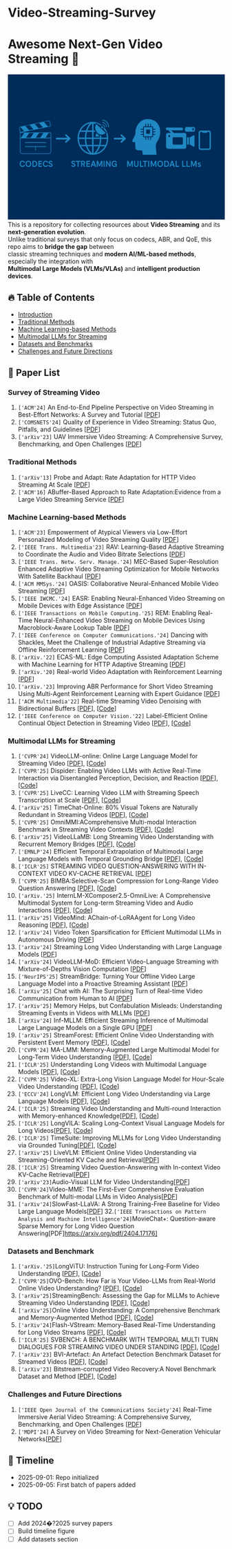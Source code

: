 # Video-Streaming-Survey

# Awesome Next-Gen Video Streaming :rocket:


![banner](docs/images/video_streaming_banner.png)
This is a repository for collecting resources about **Video Streaming** and its **next-generation evolution**.  
Unlike traditional surveys that only focus on codecs, ABR, and QoE, this repo aims to **bridge the gap** between  
classic streaming techniques and **modern AI/ML-based methods**, especially the integration with  
**Multimodal Large Models (VLMs/VLAs)** and **intelligent production devices**.


## :fire: Table of Contents
- [Introduction](#introduction)
- [Traditional Methods](#traditional-methods)
- [Machine Learning-based Methods](#machine-learning-based-methods)
- [Multimodal LLMs for Streaming](#Multimodal-LLMs-for-Streaming)
- [Datasets and Benchmarks](#datasets-and-benchmarks)
- [Challenges and Future Directions](#challenges-and-future-directions)

## :scroll: Paper List
### Survey of Streaming Video
 1. `['ACM'24]` An End-to-End Pipeline Perspective on Video Streaming in Best-Effort Networks: A Survey and Tutorial [[PDF](https://arxiv.org/pdf/2403.05192)]
 2. `['COMSNETS'24]` Quality of Experience in Video Streaming: Status Quo, Pitfalls, and Guidelines [[PDF](https://ieeexplore-ieee-org.sheffield.idm.oclc.org/stamp/stamp.jsp?tp=&arnumber=10427330)]
 3. `['arXiv'23]` UAV Immersive Video Streaming: A Comprehensive Survey, Benchmarking, and Open Challenges [[PDF](https://arxiv.org/pdf/2311.00082)]
 

### Traditional Methods
 1. `['arXiv'13]` Probe and Adapt: Rate Adaptation for HTTP Video Streaming At Scale [[PDF](https://arxiv.org/pdf/1305.0510)]
 2. `['ACM'16]` ABuffer-Based Approach to Rate Adaptation:Evidence from a Large Video Streaming Service [[PDF](https://dl.acm.org/doi/pdf/10.1145/2619239.2626296)] 

### Machine Learning-based Methods
 1. `['ACM'23]` Empowerment of Atypical Viewers via Low-Effort Personalized Modeling of Video Streaming Quality [[PDF](https://dl-acm-org.sheffield.idm.oclc.org/doi/pdf/10.1145%2F3629139)]
 2. `['IEEE Trans. Multimedia'23]` RAV: Learning-Based Adaptive Streaming to Coordinate the Audio and Video Bitrate Selections [[PDF](https://ieeexplore-ieee-org.sheffield.idm.oclc.org/stamp/stamp.jsp?tp=&arnumber=9854189&tag=1)]
 3. `['IEEE Trans. Netw. Serv. Manage.'24]` MEC-Based Super-Resolution Enhanced Adaptive Video Streaming Optimization for Mobile Networks With Satellite Backhaul [[PDF](https://ieeexplore-ieee-org.sheffield.idm.oclc.org/stamp/stamp.jsp?tp=&arnumber=10473143)]
 4. `['ACM MMSys.'24]` OASIS: Collaborative Neural-Enhanced Mobile Video Streaming [[PDF](https://dl-acm-org.sheffield.idm.oclc.org/doi/pdf/10.1145/3625468.3647610)]
 5. `['IEEE IWCMC.'24]` EASR: Enabling Neural-Enhanced Video Streaming on Mobile Devices with Edge Assistance [[PDF](https://ieeexplore-ieee-org.sheffield.idm.oclc.org/stamp/stamp.jsp?tp=&arnumber=10592463&tag=1)]
 6. `['IEEE Transactions on Mobile Computing.'25]` REM: Enabling Real-Time Neural-Enhanced Video Streaming on Mobile Devices Using Macroblock-Aware Lookup Table [[PDF](https://ieeexplore-ieee-org.sheffield.idm.oclc.org/stamp/stamp.jsp?tp=&arnumber=10750425)]
 7. `['IEEE Conference on Computer Communications.'24]` Dancing with Shackles, Meet the Challenge of Industrial Adaptive Streaming via Offline Reinforcement Learning [[PDF](https://ieeexplore.ieee.org/stamp/stamp.jsp?tp=&arnumber=10621126)]
 8. `['arXiv.'22]` ECAS-ML: Edge Computing Assisted Adaptation Scheme with Machine Learning for HTTP Adaptive Streaming [[PDF](https://arxiv.org/pdf/2201.04488)]
 9. `['arXiv.'20]` Real-world Video Adaptation with Reinforcement Learning [[PDF](https://export.arxiv.org/pdf/2008.12858v1)]
 10. `['arXiv.'23]` Improving ABR Performance for Short Video Streaming Using Multi-Agent Reinforcement Learning with Expert Guidance [[PDF](https://arxiv.org/pdf/2304.04637)]
 11. `['ACM Multimedia'22]` Real-time Streaming Video Denoising with Bidirectional Buffers [[PDF](https://arxiv.org/pdf/2207.06937)], [[Code](https://github.com/ChenyangQiQi/BSVD)]
 12. `['IEEE Conference on Computer Vision.'22]` Label-Efficient Online Continual Object Detection in Streaming Video [[PDF](https://arxiv.org/pdf/2206.00309)], [[Code](https://github.com/showlab/Efficient-CLS)]


### Multimodal LLMs for Streaming
1. `['CVPR'24]` VideoLLM-online: Online Large Language Model for Streaming Video [[PDF](https://openaccess.thecvf.com/content/CVPR2024/html/Chen_VideoLLM-online_Online_Video_Large_Language_Model_for_Streaming_Video_CVPR_2024_paper)], [[Code](https://showlab.github.io/videollm-online/)]
2. `['CVPR'25]` Dispider: Enabling Video LLMs with Active Real-Time Interaction via Disentangled Perception, Decision, and Reaction [[PDF](https://openaccess.thecvf.com/content/CVPR2025/papers/Qian_Dispider_Enabling_Video_LLMs_with_Active_Real-Time_Interaction_via_Disentangled_CVPR_2025_paper.pdf)], [[Code](https://github.com/Mark12Ding/Dispider)]
3. `['CVPR'25]` LiveCC: Learning Video LLM with Streaming Speech Transcription at Scale [[PDF](https://openaccess.thecvf.com/content/CVPR2025/papers/Qian_Dispider_Enabling_Video_LLMs_with_Active_Real-Time_Interaction_via_Disentangled_CVPR_2025_paper.pdf)], [[Code](https://showlab.github.io/livecc/)]
4. `['arXiv'25]` TimeChat-Online: 80% Visual Tokens are Naturally Redundant in Streaming Videos [[PDF](https://arxiv.org/pdf/2504.17343)], [[Code](https://github.com/yaolinli/TimeChat-Online)]
5. `['CVPR'25]` OmniMMI:AComprehensive Multi-modal Interaction Benchmark in Streaming Video Contexts [[PDF](https://openaccess.thecvf.com/content/CVPR2025/papers/Wang_OmniMMI_A_Comprehensive_Multi-modal_Interaction_Benchmark_in_Streaming_Video_Contexts_CVPR_2025_paper.pdf)], [[Code](https://omnimmi.github.io/)]
6. `['arXiv'25]` VideoLLaMB: Long Streaming Video Understanding with Recurrent Memory Bridges [[PDF](https://arxiv.org/pdf/2409.01071)], [[Code](https://github.com/bigai-nlco/VideoLLaMB)]
7. `['EMNLP'24]` Efficient Temporal Extrapolation of Multimodal Large Language Models with Temporal Grounding Bridge [[PDF](https://aclanthology.org/2024.emnlp-main.556.pdf)], [[Code](https://github.com/bigai-nlco/VideoTGB)]
8. `['ICLR'25]`  STREAMING VIDEO QUESTION-ANSWERING WITH IN-CONTEXT VIDEO KV-CACHE RETRIEVAL [[PDF](https://arxiv.org/pdf/2503.00540)]
9. `['CVPR'25]`   BIMBA:Selective-Scan Compression for Long-Range Video Question Answering [[PDF](https://openaccess.thecvf.com/content/CVPR2025/papers/Islam_BIMBA_Selective-Scan_Compression_for_Long-Range_Video_Question_Answering_CVPR_2025_paper.pdf)], [[Code](https://sites.google.com/view/bimba-mllm)]
10. `['arXiv.'25]` InternLM-XComposer2.5-OmniLive: A Comprehensive Multimodal System for Long-term Streaming Video and Audio Interactions [[PDF](https://arxiv.org/abs/2412.09596)], [[Code](https://github.com/InternLM/InternLM-XComposer/tree/main/InternLM-XComposer-2.5-OmniLive)]
11. `['arXiv'25]` VideoMind: AChain-of-LoRAAgent for Long Video Reasoning [[PDF](https://arxiv.org/pdf/2503.13444)], [[Code](https://huggingface.co/spaces/yeliudev/VideoMind-2B)]
12. `['arXiv'24]` Video Token Sparsification for Efficient Multimodal LLMs in Autonomous Driving [[PDF](https://arxiv.org/pdf/2409.11182)]
13. `['arXiv'24]` Streaming Long Video Understanding with Large Language Models [[PDF](https://arxiv.org/pdf/2405.16009)]
14. `['arXiv'24]` VideoLLM-MoD: Efficient Video-Language Streaming with Mixture-of-Depths Vision Computation [[PDF](https://arxiv.org/pdf/2408.16730)]
15. `['NeurIPS'25]` StreamBridge: Turning Your Offline Video Large Language Model into a Proactive Streaming Assistant [[PDF](https://arxiv.org/pdf/2505.05467)]
16. `['arXiv'25]` Chat with AI: The Surprising Turn of Real-time Video Communication from Human to AI [[PDF](https://arxiv.org/pdf/2507.10510)]
17. `['arXiv'25]` Memory Helps, but Confabulation Misleads: Understanding Streaming Events in Videos with MLLMs [[PDF](https://arxiv.org/pdf/2502.15457)]
18. `['arXiv'24]` Inf-MLLM: Efficient Streaming Inference of Multimodal Large Language Models on a Single GPU [[PDF](https://arxiv.org/pdf/2409.09086)]
19. `['arXiv'25]` StreamForest: Efficient Online Video Understanding with Persistent Event Memory [[PDF](arxiv.org/pdf/2509.24871)], [[Code](https://github.com/MCG-NJU/StreamForest)]
20. `['CVPR'24]` MA-LMM: Memory-Augmented Large Multimodal Model for Long-Term Video Understanding [[PDF](https://arxiv.org/pdf/2404.05726)], [[Code](https://github.com/boheumd/MA-LMM)]
21. `['ICLR'25]` Understanding Long Videos with Multimodal Language Models [[PDF](https://arxiv.org/abs/2403.16998)], [[Code](https://github.com/kahnchana/mvu)]
22. `['CVPR'25]` Video-XL: Extra-Long Vision Language Model for Hour-Scale Video Understanding [[PDF](https://arxiv.org/pdf/2409.14485)], [[Code](https://github.com/VectorSpaceLab/Video-XL)]
23. `['ECCV'24]` LongVLM: Efficient Long Video Understanding via Large Language Models [[PDF](https://arxiv.org/pdf/2404.03384)], [[Code](https://github.com/ziplab/LongVLM)]
24. `['ICLR'25]` Streaming Video Understanding and Multi-round Interaction with Memory-enhanced Knowledge[[PDF](https://arxiv.org/pdf/2501.13468)], [[Code](https://github.com/hmxiong/StreamChat)]
25. `['ICLR'25]` LongVILA: Scaling Long-Context Visual Language Models for Long Videos[[PDF](https://arxiv.org/pdf/2408.10188)], [[Code](https://github.com/NVlabs/VILA/tree/main/longvila)]
26. `['ICLR'25]` TimeSuite: Improving MLLMs for Long Video Understanding via Grounded Tuning[[PDF](https://arxiv.org/pdf/2410.19702)], [[Code](https://github.com/OpenGVLab/TimeSuite)]
27. `['arXiv'25]` LiveVLM: Efficient Online Video Understanding via Streaming-Oriented KV Cache and Retrieval[[PDF](https://arxiv.org/abs/2505.15269)]
28. `['ICLR'25]` Streaming Video Question-Answering with In-context Video KV-Cache Retrieval[[PDF](https://arxiv.org/pdf/2503.00540)]
29. `['arXiv'23]`Audio-Visual LLM for Video Understanding[[PDF](https://arxiv.org/pdf/2312.06720)]
30. `['CVPR'24]`Video-MME: The First-Ever Comprehensive Evaluation Benchmark of Multi-modal LLMs in Video Analysis[[PDF](https://arxiv.org/pdf/2405.21075)]
31. `['arXiv'24]`SlowFast-LLaVA: A Strong Training-Free Baseline for Video Large Language Models[[PDF](https://arxiv.org/pdf/2407.15841)]
32.`['IEEE Transactions on Pattern Analysis and Machine Intelligence'24]`MovieChat+: Question-aware Sparse Memory for Long Video Question Answering[PDF]https://arxiv.org/pdf/2404.17176]





### Datasets and Benchmark
1. `['arXiv.'25]`LongViTU: Instruction Tuning for Long-Form Video Understanding [[PDF](https://arxiv.org/pdf/2501.05037)], [[Code](https://rujiewu.github.io/LongViTU.github.io/)]
2. `['CVPR'25]`OVO-Bench: How Far is Your Video-LLMs from Real-World Online Video Understanding? [[PDF](https://arxiv.org/pdf/2501.05510)], [[Code](https://github.com/JoeLeelyf/OVO-Bench)]
3. `['arXiv'25]`StreamingBench: Assessing the Gap for MLLMs to Achieve Streaming Video Understanding [[PDF](https://arxiv.org/pdf/2411.03628)], [[Code](https://github.com/THUNLP-MT/StreamingBench)]
4. `['arXiv'25]`Online Video Understanding: A Comprehensive Benchmark and Memory-Augmented Method [[PDF](https://arxiv.org/pdf/2501.00584v1)], [[Code](https://videochat-online.github.io/)]
5. `['arXiv'24]`Flash-VStream: Memory-Based Real-Time Understanding for Long Video Streams [[PDF](https://arxiv.org/pdf/2406.08085)], [[Code](https://invinciblewyq.github.io/vstream-page/)]
6. `['ICLR'25]` SVBENCH: A BENCHMARK WITH TEMPORAL MULTI TURN DIALOGUES FOR STREAMING VIDEO UNDER STANDING [[PDF](https://arxiv.org/pdf/2502.10810)], [[Code](https://yzy-bupt.github.io/SVBench/)]
7. `['arXiv'23]` BVI-Artefact: An Artefact Detection Benchmark Dataset for Streamed Videos [[PDF](https://arxiv.org/pdf/2312.08859)], [[Code](https://chenfeng-bristol.github.io/BVI-Artefact/)]
8. `['arXiv'23]` Bitstream-corrupted Video Recovery:A Novel Benchmark Dataset and Method [[PDF](https://arxiv.org/pdf/2309.13890)], [[Code](https://github.com/LIUTIGHE/BSCV-Dataset)]


### Challenges and Future Directions
 1. `['IEEE Open Journal of the Communications Society'24]` Real-Time Immersive Aerial Video Streaming: A Comprehensive Survey, Benchmarking, and Open Challenges [[PDF](https://ieeexplore.ieee.org/stamp/stamp.jsp?tp=&arnumber=10668820)]
 2. `['MDPI'24]` A Survey on Video Streaming for Next-Generation Vehicular Networks[[PDF](https://www.mdpi.com/2079-9292/13/3/649)]

## :toolbox: Timeline
- 2025-09-01: Repo initialized
- 2025-09-05: First batch of papers added

## :bulb: TODO
- [ ] Add 2024�?2025 survey papers
- [ ] Build timeline figure
- [ ] Add datasets section
